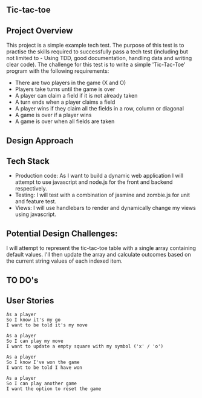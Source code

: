 ## Tic-tac-toe

## Project Overview

This project is a simple example tech test.  The purpose of this test is to practise the skills required to successfully pass a tech test (including but not limited to - Using TDD, good documentation, handling data and writing clear code).  The challenge for this test is to write a simple 'Tic-Tac-Toe' program with the following requirements:

- There are two players in the game (X and O)
- Players take turns until the game is over
- A player can claim a field if it is not already taken
- A turn ends when a player claims a field
- A player wins if they claim all the fields in a row, column or diagonal
- A game is over if a player wins
- A game is over when all fields are taken


## Design Approach

## Tech Stack

- Production code: As I want to build a dynamic web application I will attempt to use javascript and node.js for the front and backend respectively.
- Testing: I will test with a combination of jasmine and zombie.js for unit and feature test.
- Views: I will use handlebars to render and dynamically change my views using javascript.

## Potential Design Challenges:

I will attempt to represent the tic-tac-toe table with a single array containing default values. I'll then update the array and calculate outcomes based on the current string values of each indexed item.

## TO DO's


## User Stories

```
As a player
So I know it's my go
I want to be told it's my move

As a player
So I can play my move
I want to update a empty square with my symbol ('x' / 'o')

As a player
So I know I've won the game
I want to be told I have won

As a player
So I can play another game
I want the option to reset the game

```
